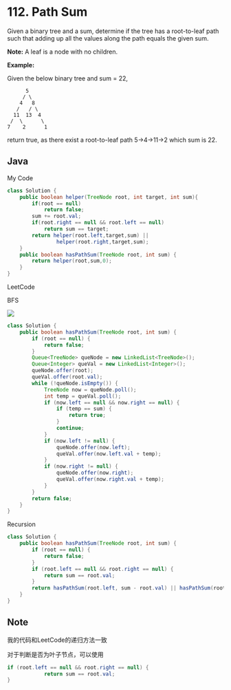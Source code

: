 # 112. Path Sum

Given a binary tree and a sum, determine if the tree has a root-to-leaf path such that adding up all the values along the path equals the given sum.

**Note:** A leaf is a node with no children.

**Example:**

Given the below binary tree and sum = 22,
 

```
      5
     / \
    4   8
   /   / \
  11  13  4
 /  \      \
7    2      1
```
return true, as there exist a root-to-leaf path 5->4->11->2 which sum is 22.

## Java

My Code

```java
class Solution {
    public boolean helper(TreeNode root, int target, int sum){
        if(root == null)
            return false;
        sum += root.val;
        if(root.right == null && root.left == null)
            return sum == target;
        return helper(root.left,target,sum) ||
                helper(root.right,target,sum);
    }
    public boolean hasPathSum(TreeNode root, int sum) {
        return helper(root,sum,0);
    }
}
```

LeetCode 

BFS

![](https://assets.leetcode-cn.com/solution-static/112/1.png)

```java
class Solution {
    public boolean hasPathSum(TreeNode root, int sum) {
        if (root == null) {
            return false;
        }
        Queue<TreeNode> queNode = new LinkedList<TreeNode>();
        Queue<Integer> queVal = new LinkedList<Integer>();
        queNode.offer(root);
        queVal.offer(root.val);
        while (!queNode.isEmpty()) {
            TreeNode now = queNode.poll();
            int temp = queVal.poll();
            if (now.left == null && now.right == null) {
                if (temp == sum) {
                    return true;
                }
                continue;
            }
            if (now.left != null) {
                queNode.offer(now.left);
                queVal.offer(now.left.val + temp);
            }
            if (now.right != null) {
                queNode.offer(now.right);
                queVal.offer(now.right.val + temp);
            }
        }
        return false;
    }
}
```

Recursion

```java
class Solution {
    public boolean hasPathSum(TreeNode root, int sum) {
        if (root == null) {
            return false;
        }
        if (root.left == null && root.right == null) {
            return sum == root.val;
        }
        return hasPathSum(root.left, sum - root.val) || hasPathSum(root.right, sum - root.val);
    }
}
```

## Note

我的代码和LeetCode的递归方法一致

对于判断是否为叶子节点，可以使用
```java
if (root.left == null && root.right == null) {
            return sum == root.val;
}
```